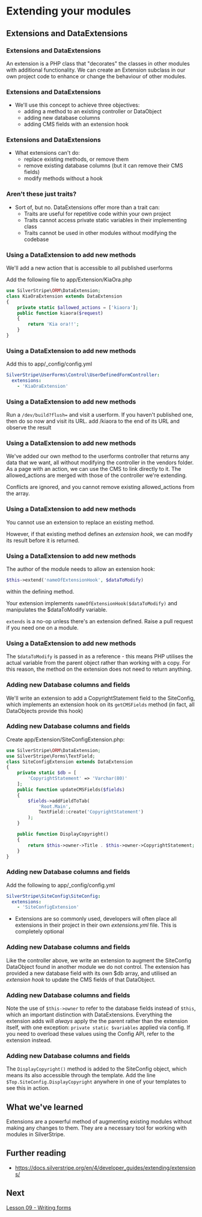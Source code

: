 # Extending your modules
## Extensions and DataExtensions


### Extensions and DataExtensions
An extension is a PHP class that "decorates" the classes in other modules with additional functionality. We can create an Extension subclass in our own project code to enhance or change the behaviour of other modules.


### Extensions and DataExtensions
* We'll use this concept to achieve three objectives:
    - adding a method to an existing controller or DataObject
    - adding new database columns
    - adding CMS fields with an extension hook


### Extensions and DataExtensions
* What extensions can't do:
    - replace existing methods, or remove them
    - remove existing database columns (but it can remove their CMS fields)
    - modify methods without a hook


### Aren't these just traits?
* Sort of, but no. DataExtensions offer more than a trait can:
    - Traits are useful for repetitive code within your own project
    - Traits cannot access private static variables in their implementing class
    - Traits cannot be used in other modules without modifying the codebase


### Using a DataExtension to add new methods
We'll add a new action that is accessible to all published userforms

Add the following file to app/Extension/KiaOra.php
```php
use SilverStripe\ORM\DataExtension;
class KiaOraExtension extends DataExtension
{
    private static $allowed_actions = ['kiaora'];
    public function kiaora($request) 
    {
        return 'Kia ora!!';
    }
}
```


### Using a DataExtension to add new methods
Add this to app/_config/config.yml
```yml
SilverStripe\UserForms\Control\UserDefinedFormController:
  extensions:
    - 'KiaOraExtension'
```


### Using a DataExtension to add new methods
Run a `/dev/build?flush=` and visit a userform. If you haven't published one, then do so now and visit its URL. add /kiaora to the end of its URL and observe the result


### Using a DataExtension to add new methods
We've added our own method to the userforms controller that returns any data that we want, all without modifying the controller in the vendors folder. As a page with an action, we can use the CMS to link directly to it. The allowed_actions are merged with those of the controller we're extending. 

Conflicts are ignored, and you cannot remove existing allowed_actions from the array.


### Using a DataExtension to add new methods
You cannot use an extension to replace an existing method.

However, if that existing method defines an _extension hook_, we can modify its result before it is returned.


### Using a DataExtension to add new methods
The author of the module needs to allow an extension hook:
```php
$this->extend('nameOfExtensionHook', $dataToModify)
```
within the defining method. 

Your extension implements `nameOfExtensionHook($dataToModify)` and manipulates the $dataToModify variable.

`extends` is a no-op unless there's an extension defined. Raise a pull request if you need one on a module.


### Using a DataExtension to add new methods
The `$dataToModify` is passed in as a reference - this means PHP utilises the actual variable from the parent object rather than working with a copy. For this reason, the method on the extension does not need to return anything. 


### Adding new Database columns and fields
We'll write an extension to add a CopyrightStatement field to the SiteConfig, which implements an extension hook on its `getCMSFields` method (in fact, all DataObjects provide this hook)


### Adding new Database columns and fields
Create app/Extension/SiteConfigExtension.php:
```php
use SilverStripe\ORM\DataExtension;
use SilverStripe\Forms\TextField;
class SiteConfigExtension extends DataExtension
{
    private static $db = [
        'CopyrightStatement' => 'Varchar(80)'
    ];
    public function updateCMSFields($fields)
    {
        $fields->addFieldToTab(
            'Root.Main',
            TextField::create('CopyrightStatement')
        );
    }

    public function DisplayCopyright()
    {
        return $this->owner->Title . $this->owner->CopyrightStatement;
    }
}

```


### Adding new Database columns and fields

Add the following to app/_config/config.yml

```yml
SilverStripe\SiteConfig\SiteConfig:
  extensions:
    - 'SiteConfigExtension'
```

* Extensions are so commonly used, developers will often place all extensions in their project in their own _extensions.yml_ file. This is completely optional


### Adding new Database columns and fields
Like the controller above, we write an extension to augment the SiteConfig DataObject found in another module we do not control. The extension has provided a new database field with its own $db array, and utilised an _extension hook_ to update the CMS fields of that DataObject.


### Adding new Database columns and fields
Note the use of `$this->owner` to refer to the database fields instead of `$this`, which an important distinction with DataExtensions. Everything the extension adds will _always_ apply the the parent rather than the extension itself, with one exception: `private static $variables` applied via config. If you need to overload these values using the Config API, refer to the extension instead.


### Adding new Database columns and fields
The `DisplayCopyright()` method is added to the SiteConfig object, which means its also accessible through the template.  Add the line `$Top.SiteConfig.DisplayCopyright` anywhere in one of your templates to see this in action.


## What we've learned

Extensions are a powerful method of augmenting existing modules without making any changes to them. They are a necessary tool for working with modules in SilverStripe.


## Further reading
* https://docs.silverstripe.org/en/4/developer_guides/extending/extensions/


## Next
[Lesson 09 - Writing forms](09_WritingForms.md)